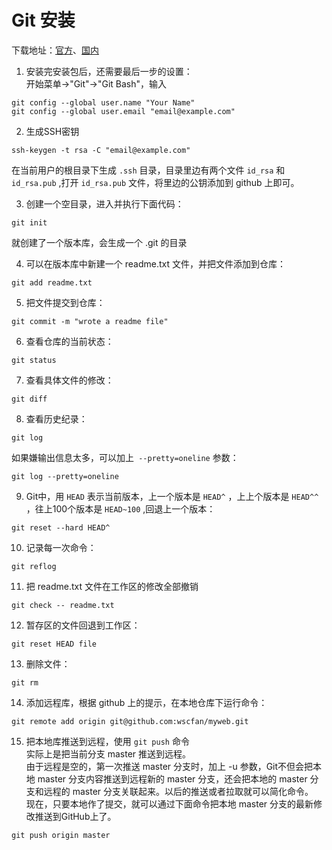 # Git 安装

下载地址：[官方](https://git-for-windows.github.io/)、[国内](https://pan.baidu.com/s/1kU5OCOB#list/path=%2Fpub%2Fgit)

1. 安装完安装包后，还需要最后一步的设置：  
开始菜单->"Git"->"Git Bash"，输入
```
git config --global user.name "Your Name"
git config --global user.email "email@example.com"
```

2. 生成SSH密钥
```
ssh-keygen -t rsa -C "email@example.com"
```
在当前用户的根目录下生成 `.ssh` 目录，目录里边有两个文件 `id_rsa` 和 `id_rsa.pub` ,打开 `id_rsa.pub` 文件，将里边的公钥添加到 github 上即可。  

3. 创建一个空目录，进入并执行下面代码：  
```
git init
```
就创建了一个版本库，会生成一个 .git 的目录


4. 可以在版本库中新建一个 readme.txt 文件，并把文件添加到仓库：  
```
git add readme.txt
```  

5. 把文件提交到仓库：  
```
git commit -m "wrote a readme file"
```

6. 查看仓库的当前状态：  
```
git status
```  

7. 查看具体文件的修改：  
```
git diff
```  

8. 查看历史纪录：
```
git log
```  
如果嫌输出信息太多，可以加上` --pretty=oneline` 参数：
```
git log --pretty=oneline
```  

9. Git中，用 `HEAD` 表示当前版本，上一个版本是 `HEAD^` ，上上个版本是 `HEAD^^` ，往上100个版本是 `HEAD~100` ,回退上一个版本：  
```
git reset --hard HEAD^
```

10. 记录每一次命令：
```
git reflog
```

11. 把 readme.txt 文件在工作区的修改全部撤销
```
git check -- readme.txt
```

12. 暂存区的文件回退到工作区：
```
git reset HEAD file
```

13. 删除文件：
```
git rm
```

14. 添加远程库，根据 github 上的提示，在本地仓库下运行命令：
```
git remote add origin git@github.com:wscfan/myweb.git
```

15. 把本地库推送到远程，使用 `git push` 命令  
实际上是把当前分支 master 推送到远程。  
由于远程是空的，第一次推送 master 分支时，加上 -u 参数，Git不但会把本地 master 分支内容推送到远程新的 master 分支，还会把本地的 master 分支和远程的 master 分支关联起来。以后的推送或者拉取就可以简化命令。  
现在，只要本地作了提交，就可以通过下面命令把本地 master 分支的最新修改推送到GitHub上了。
```
git push origin master
```
